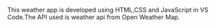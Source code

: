 This weather app is developed using HTML,CSS and JavaScript in VS Code.The API used is weather api from Open Weather Map.
